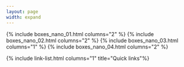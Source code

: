 ```yaml
---
layout: page
width: expand
---
```


{% include boxes_nano_01.html columns="2" %}
{% include boxes_nano_02.html columns="2" %}
{% include boxes_nano_03.html columns="1" %}
{% include boxes_nano_04.html columns="2" %}


{% include link-list.html columns="1" title="Quick links"%}

